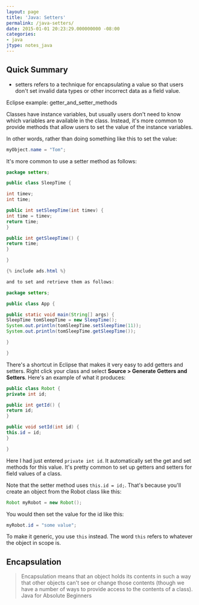 ```yaml
---
layout: page
title: 'Java: Setters'
permalink: /java-setters/
date: 2015-01-01 20:23:29.000000000 -08:00
categories:
- java
jtype: notes_java
---
```


## Quick Summary

* setters refers to a technique for encapsulating a value so that users don't set invalid data types or other incorrect data as a field value.

Eclipse example: getter_and_setter_methods

Classes have instance variables, but usually users don't need to know which variables are available in the class. Instead, it's more common to provide methods that allow users to set the value of the instance variables.

In other words, rather than doing something like this to set the value:

```java
myObject.name = "Tom";
```

It's more common to use a setter method as follows:

```java
package setters;

public class SleepTime {

int timev;
int time;

public int setSleepTime(int timev) {
int time = timev;
return time;
}

public int getSleepTime() {
return time;
}

}

{% include ads.html %}

and to set and retrieve them as follows:

package setters;

public class App {

public static void main(String[] args) {
SleepTime tomSleepTime = new SleepTime();
System.out.println(tomSleepTime.setSleepTime(11));
System.out.println(tomSleepTime.getSleepTime());

}

}
```

There's a shortcut in Eclipse that makes it very easy to add getters and setters. Right click your class and select **Source > Generate Getters and Setters**. Here's an example of what it produces:

```java
public class Robot {
private int id;

public int getId() {
return id;
}

public void setId(int id) {
this.id = id;
}

}
```

Here I had just entered `private int id`. It automatically set the get and set methods for this value. It's pretty common to set up getters and setters for field values of a class.

Note that the setter method uses `this.id = id;`. That's because you'll create an object from the Robot class like this:

```java
Robot myRobot = new Robot();
```

You would then set the value for the id like this:

```java
myRobot.id = "some value";
```

To make it generic, you use `this` instead. The word `this` refers to whatever the object in scope is.

## Encapsulation

> Encapsulation means that an object holds its contents in such a way that other objects can't see or change those contents (though we have a number of ways to provide access to the contents of a class).
>  Java for Absolute Beginners
